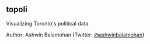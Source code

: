 topoli
------

Visualizing Toronto's political data.

Author: Ashwin Balamohan (Twitter: [@ashwinbalamohan](http://twitter.com/ashwinbalamohan))
